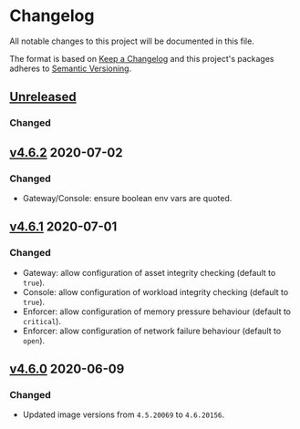 # Changelog

All notable changes to this project will be documented in this file.

The format is based on [Keep a Changelog](http://keepachangelog.com/en/1.0.0/)
and this project's packages adheres to [Semantic Versioning](http://semver.org/spec/v2.0.0.html).

## [Unreleased]

### Changed

## [v4.6.2] 2020-07-02

### Changed

- Gateway/Console: ensure boolean env vars are quoted.

## [v4.6.1] 2020-07-01

### Changed

- Gateway: allow configuration of asset integrity checking (default to `true`).
- Console: allow configuration of workload integrity checking (default to `true`).
- Enforcer: allow configuration of memory pressure behaviour (default to `critical`).
- Enforcer: allow configuration of network failure behaviour (default to `open`).

## [v4.6.0] 2020-06-09

### Changed

- Updated image versions from `4.5.20069` to `4.6.20156`.

[Unreleased]: https://github.com/giantswarm/aqua-app/compare/v4.6.2...master
[v4.6.2]:  https://github.com/giantswarm/aqua-app/compare/v4.6.1...v4.6.2
[v4.6.1]:  https://github.com/giantswarm/aqua-app/compare/v4.6.0...v4.6.1
[v4.6.0]: https://github.com/giantswarm/aqua-app/releases/tag/v4.6.0
